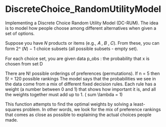 # DiscreteChoice_RandomUtilityModel
Implementing a Discrete Choice Random Utility Model (DC-RUM). The idea is to model how people choose among different alternatives when given a set of options.

Suppose you have 𝑁 products or items (e.g., 𝐴 , 𝐵 , 𝐶). From these, you can form 2^ (𝑁) − 1 choice subsets (all possible subsets - empty set). 

For each choice set, you are given data p_obs : the probability that x is chosen from set D

There are N! possible orderings of preferences (permutations). If n = 5 then 5! = 120 possible rankings
The model says that the probabilities we see in the data come from a mix of different fixed decision rules. 
Each rule has a weight (a number between 0 and 1) that shows how important it is, and all the weights together must add up to 1. ( sum \lambda = 1)

This function attempts to find the optimal weights   by solving a least-squares problem. 
In other words, we look for the mix of preference rankings that comes as close as possible to explaining the actual choices people made. 
